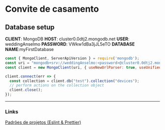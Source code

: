 # Convite de casamento

## Database setup

**CLIENT**: MongoDB
**HOST**: cluster0.0dtj2.mongodb.net
**USER**: weddingAnselmo
**PASSWORD**: VWkw1dBa3jJL5eTO
**DATABASE NAME**:myFirstDatabase

```javascript
const { MongoClient, ServerApiVersion } = require('mongodb');
const uri = "mongodb+srv://weddingAnselmo:<password>@cluster0.0dtj2.mongodb.net/myFirstDatabase?retryWrites=true&w=majority";
const client = new MongoClient(uri, { useNewUrlParser: true, useUnifiedTopology: true, serverApi: ServerApiVersion.v1 });

client.connect(err => {
  const collection = client.db("test").collection("devices");
  // perform actions on the collection object
  client.close();
});
```

---

### Links

[Padrões de projetos (Eslint & Prettier)](https://quill-bite-489.notion.site/Padr-es-de-projeto-com-ESLint-Prettier-e-EditorConfig-be8e85fc6216430ba0adcc2e567885f3)
